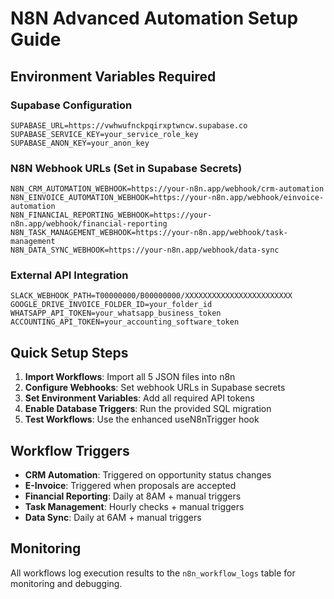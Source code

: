 # N8N Advanced Automation Setup Guide

## Environment Variables Required

### Supabase Configuration
```
SUPABASE_URL=https://vwhwufnckpqirxptwncw.supabase.co
SUPABASE_SERVICE_KEY=your_service_role_key
SUPABASE_ANON_KEY=your_anon_key
```

### N8N Webhook URLs (Set in Supabase Secrets)
```
N8N_CRM_AUTOMATION_WEBHOOK=https://your-n8n.app/webhook/crm-automation
N8N_EINVOICE_AUTOMATION_WEBHOOK=https://your-n8n.app/webhook/einvoice-automation
N8N_FINANCIAL_REPORTING_WEBHOOK=https://your-n8n.app/webhook/financial-reporting
N8N_TASK_MANAGEMENT_WEBHOOK=https://your-n8n.app/webhook/task-management
N8N_DATA_SYNC_WEBHOOK=https://your-n8n.app/webhook/data-sync
```

### External API Integration
```
SLACK_WEBHOOK_PATH=T00000000/B00000000/XXXXXXXXXXXXXXXXXXXXXXXX
GOOGLE_DRIVE_INVOICE_FOLDER_ID=your_folder_id
WHATSAPP_API_TOKEN=your_whatsapp_business_token
ACCOUNTING_API_TOKEN=your_accounting_software_token
```

## Quick Setup Steps

1. **Import Workflows**: Import all 5 JSON files into n8n
2. **Configure Webhooks**: Set webhook URLs in Supabase secrets
3. **Set Environment Variables**: Add all required API tokens
4. **Enable Database Triggers**: Run the provided SQL migration
5. **Test Workflows**: Use the enhanced useN8nTrigger hook

## Workflow Triggers

- **CRM Automation**: Triggered on opportunity status changes
- **E-Invoice**: Triggered when proposals are accepted
- **Financial Reporting**: Daily at 8AM + manual triggers
- **Task Management**: Hourly checks + manual triggers
- **Data Sync**: Daily at 6AM + manual triggers

## Monitoring

All workflows log execution results to the `n8n_workflow_logs` table for monitoring and debugging.